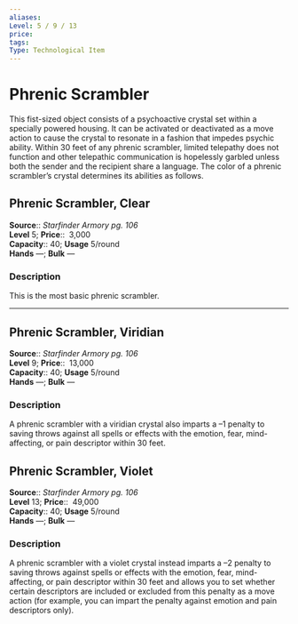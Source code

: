 ```yaml
---
aliases: 
Level: 5 / 9 / 13
price:  
tags: 
Type: Technological Item
---
```


# Phrenic Scrambler

This fist-sized object consists of a psychoactive crystal set within a specially powered housing. It can be activated or deactivated as a move action to cause the crystal to resonate in a fashion that impedes psychic ability. Within 30 feet of any phrenic scrambler, limited telepathy does not function and other telepathic communication is hopelessly garbled unless both the sender and the recipient share a language. The color of a phrenic scrambler’s crystal determines its abilities as follows.  

## Phrenic Scrambler, Clear

**Source**:: _Starfinder Armory pg. 106_  
**Level** 5;
**Price**::  3,000  
**Capacity**:: 40; **Usage** 5/round  
**Hands** —; **Bulk** —

### Description

This is the most basic phrenic scrambler.

---

## Phrenic Scrambler, Viridian

**Source**:: _Starfinder Armory pg. 106_  
**Level** 9;
**Price**::  13,000  
**Capacity**:: 40; **Usage** 5/round  
**Hands** —; **Bulk** —

### Description

A phrenic scrambler with a viridian crystal also imparts a –1 penalty to saving throws against all spells or effects with the emotion, fear, mind-affecting, or pain descriptor within 30 feet.

## Phrenic Scrambler, Violet

**Source**:: _Starfinder Armory pg. 106_  
**Level** 13;
**Price**::  49,000  
**Capacity**:: 40; **Usage** 5/round  
**Hands** —; **Bulk** —

### Description

A phrenic scrambler with a violet crystal instead imparts a –2 penalty to saving throws against spells or effects with the emotion, fear, mind-affecting, or pain descriptor within 30 feet and allows you to set whether certain descriptors are included or excluded from this penalty as a move action (for example, you can impart the penalty against emotion and pain descriptors only).
